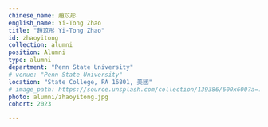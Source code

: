 ```yaml
---
chinese_name: 趙苡彤
english_name: Yi-Tong Zhao
title: "趙苡彤 Yi-Tong Zhao"
id: zhaoyitong
collection: alumni
position: Alumni
type: alumni
department: "Penn State University"
# venue: "Penn State University"
location: "State College, PA 16801, 美國"
# image_path: https://source.unsplash.com/collection/139386/600x600?a=.png
photo: alumni/zhaoyitong.jpg
cohort: 2023

---
```

